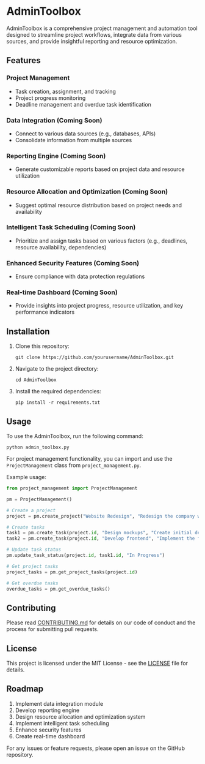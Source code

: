 # AdminToolbox

AdminToolbox is a comprehensive project management and automation tool designed to streamline project workflows, integrate data from various sources, and provide insightful reporting and resource optimization.

## Features

### Project Management
- Task creation, assignment, and tracking
- Project progress monitoring
- Deadline management and overdue task identification

### Data Integration (Coming Soon)
- Connect to various data sources (e.g., databases, APIs)
- Consolidate information from multiple sources

### Reporting Engine (Coming Soon)
- Generate customizable reports based on project data and resource utilization

### Resource Allocation and Optimization (Coming Soon)
- Suggest optimal resource distribution based on project needs and availability

### Intelligent Task Scheduling (Coming Soon)
- Prioritize and assign tasks based on various factors (e.g., deadlines, resource availability, dependencies)

### Enhanced Security Features (Coming Soon)
- Ensure compliance with data protection regulations

### Real-time Dashboard (Coming Soon)
- Provide insights into project progress, resource utilization, and key performance indicators

## Installation

1. Clone this repository:
   ```
   git clone https://github.com/yourusername/AdminToolbox.git
   ```
2. Navigate to the project directory:
   ```
   cd AdminToolbox
   ```
3. Install the required dependencies:
   ```
   pip install -r requirements.txt
   ```

## Usage

To use the AdminToolbox, run the following command:

```
python admin_toolbox.py
```

For project management functionality, you can import and use the `ProjectManagement` class from `project_management.py`.

Example usage:

```python
from project_management import ProjectManagement

pm = ProjectManagement()

# Create a project
project = pm.create_project("Website Redesign", "Redesign the company website")

# Create tasks
task1 = pm.create_task(project.id, "Design mockups", "Create initial design mockups", due_date, "Designer")
task2 = pm.create_task(project.id, "Develop frontend", "Implement the frontend based on mockups", due_date, "Frontend Developer")

# Update task status
pm.update_task_status(project.id, task1.id, "In Progress")

# Get project tasks
project_tasks = pm.get_project_tasks(project.id)

# Get overdue tasks
overdue_tasks = pm.get_overdue_tasks()
```

## Contributing

Please read [CONTRIBUTING.md](CONTRIBUTING.md) for details on our code of conduct and the process for submitting pull requests.

## License

This project is licensed under the MIT License - see the [LICENSE](LICENSE) file for details.

## Roadmap

1. Implement data integration module
2. Develop reporting engine
3. Design resource allocation and optimization system
4. Implement intelligent task scheduling
5. Enhance security features
6. Create real-time dashboard

For any issues or feature requests, please open an issue on the GitHub repository.
